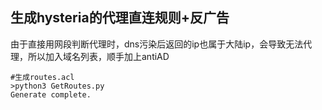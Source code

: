 ## 生成hysteria的代理直连规则+反广告

由于直接用网段判断代理时，dns污染后返回的ip也属于大陆ip，会导致无法代理，所以加入域名列表，顺手加上antiAD

```
#生成routes.acl
>python3 GetRoutes.py
Generate complete.
```
